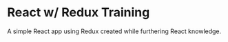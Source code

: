 # React w/ Redux Training

A simple React app using Redux created while furthering React knowledge.
